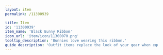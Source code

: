 ```yaml
---
layout: item
permalink: /11300939

title: Item
id: '11300939'
item_name: 'Black Bunny Ribbon'
icon_url: 'item/icon/11300070.png'
tooltip_description: 'Bunnies love wearing this ribbon.'
guide_description: 'Outfit items replace the look of your gear when equipped.'
---
```

